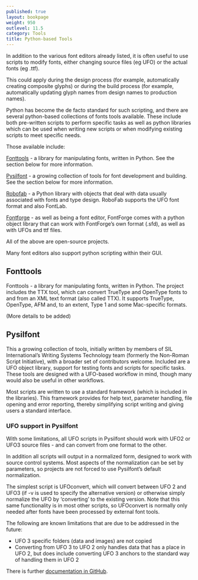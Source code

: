 ```yaml
---
published: true
layout: bookpage
weight: 950
outlevel: 11.5
category: Tools
title: Python-based Tools
---
```


In addition to the various font editors already listed, it is often useful to use scripts to modify fonts, either changing source files (eg UFO) or the actual fonts (eg .ttf).

This could apply during the design process (for example, automatically creating composite glyphs) or during the build process (for example, automatically updating glyph names from design names to production names).

Python has become the de facto standard for such scripting, and there are several python-based collections of fonts tools available. These include both pre-written scripts to perform specific tasks as well as python libraries which can be used when writing new scripts or when modifying existing scripts to meet specific needs.

Those available include:

[Fonttools](https://github.com/behdad/fonttools) - a library for manipulating fonts, written in Python. See the section below for more information.

[Pysilfont](https://github.com/silnrsi/pysilfont) - a growing collection of tools for font development and building. See the section below for more information.

[Robofab](https://github.com/robofab-developers/robofab) - a Python library with objects that deal with data usually associated with fonts and type design. RoboFab supports the UFO font format and also FontLab.

[Fontforge](https://fontforge.github.io/en-US) - as well as being a font editor, FontForge comes with a python object library that can work with FontForge’s own format (.sfd), as well as with UFOs and ttf files.

All of the above are open-source projects.

Many font editors also support python scripting within their GUI.

## Fonttools

Fonttools - a library for manipulating fonts, written in Python. The project includes the TTX tool, which can convert TrueType and OpenType fonts to and from an XML text format (also called TTX). It supports TrueType, OpenType, AFM and, to an extent, Type 1 and some Mac-specific formats.

(More details to be added)

## Pysilfont

This a growing collection of tools, initially  written by members of SIL International’s Writing Systems Technology team (formerly the Non-Roman Script Initiative), with a broader set of contributors welcome.
Included are a UFO object library, support for testing fonts and scripts for specific tasks.
These tools are designed with a UFO-based workflow in mind, though many would also be useful in other workflows.

Most scripts are written to use a standard framework (which is included in the libraries). This framework provides for help text, parameter handling, file opening and error reporting, thereby simplifying script writing and giving users a standard interface.

### UFO support in Pysilfont
With some limitations, all UFO scripts in Pysilfont should work with UFO2 or UFO3 source files - and can convert from one format to the other.

In addition all scripts will output in a normalized form, designed to work with source control systems.  Most aspects of the normalization can be set by parameters, so projects are not forced to use Pysilfont’s default normalization.

The simplest script is UFOconvert, which will convert between UFO 2 and UFO3 (if -v is used to specify the alternative version) or otherwise simply normalize the UFO by ‘converting’ to the existing version.  Note that this same functionality is in most other scripts, so UFOconvert is normally only needed after fonts have been processed by external font tools.

The following are known limitations that are due to be addressed in the future:

* UFO 3 specific folders (data and images) are not copied
* Converting from UFO 3 to UFO 2 only handles data that has a place in UFO 2, but does include converting UFO 3 anchors to the standard way of handling them in UFO 2

There is further [documentation in GitHub](https://github.com/silnrsi/pysilfont/blob/master/docs/docs.md).
